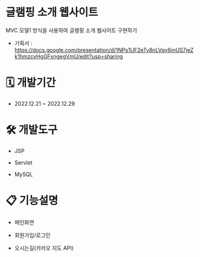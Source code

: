 # 글램핑 소개 웹사이트

MVC 모델1 방식을 사용하여 글램핑 소개 웹사이트 구현하기
- 기획서 : https://docs.google.com/presentation/d/1NPs1UF2eTy8nLVqy6mUS7jeZk1hmzcvHgGFxngegVmU/edit?usp=sharing


# 🗓️ 개발기간

- 2022.12.21 ~ 2022.12.29


# 🛠️ 개발도구

- JSP

- Servlet

- MySQL


# 📋 기능설명

- 메인화면

- 회원가입/로그인

- 오시는길(카카오 지도 API)

